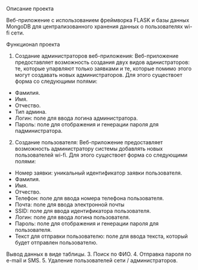 Описание проекта

Веб-приложение с использованием фреймворка FLASK и базы данных MongoDB для централизованного хранения данных о пользователях wi-fi сети.

Функционал проекта

1.  Создание администраторов веб-приложения:
Веб-приложение предоставляет возможность создания двух видов адинистраторов: те, которые упарвляют только заявками и те, которые помимо этого могут создавать новых администраторов.
Для этого существоет форма со следующими полями:
  - Фамилия.
  - Имя.
  - Отчество.
  - Тип админа.
  - Логин: поле для ввода логина администратора.
  - Пароль: поле для отображения и генерации пароля для падминистратора.

2.  Создание пользователя:
Веб-приложение предоставляет возможность администратору системы добавлять новых пользователей wi-fi.
Для этого существоет форма со следующими полями:
  - Номер заявки: уникальный идентификатор заявки пользователя.
  - Фамилия.
  - Имя.
  - Отчество.
  - Телефон: поле для ввода номера телефона пользователя.
  - Почта: поле для ввода электронной почты
  - SSID: поле для ввода идентификатора пользователя.
  - Логин: поле для ввода логина пользователя.
  - Пароль: поле для отображения и генерации пароля для пользователя.
  - Текст для отправки пользователю: поле для ввода текста, который будет отправлен пользователю.
  
Вывод данных в виде таблицы.
3.  Поиск по ФИО.
4.  Отправка пароля по e-mail и SMS.
5.  Удаление пользователей сети / администраторов.
